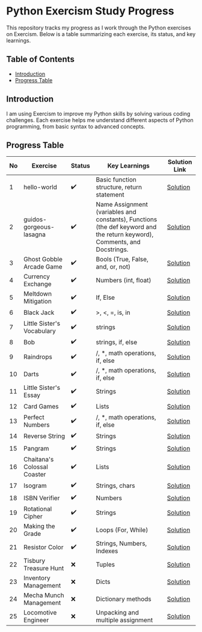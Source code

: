 # Python Exercism Study Progress

This repository tracks my progress as I work through the Python exercises on Exercism. Below is a table summarizing each exercise, its status, and key learnings.

## Table of Contents
- [Introduction](#introduction)
- [Progress Table](#progress-table)

## Introduction

I am using Exercism to improve my Python skills by solving various coding challenges. Each exercise helps me understand different aspects of Python programming, from basic syntax to advanced concepts.

## Progress Table

| No | Exercise      | Status    | Key Learnings                              | Solution Link  |
|----|---------------|-----------|--------------------------------------------|----------------|
| 1  | hello-world|✔️| Basic function structure, return statement | [Solution](https://github.com/andLari/python_exercism/blob/main/solutions/hello-world/hello_world.py) |
| 2  | guidos-gorgeous-lasagna|✔️| Name Assignment (variables and constants), Functions (the def keyword and the return keyword), Comments, and Docstrings. | [Solution](https://github.com/andLari/python_exercism/blob/main/solutions/guidos-gorgeous-lasagna/lasagna.py) |
| 3  |Ghost Gobble Arcade Game|✔️| Bools (True, False, and, or, not)| [Solution](https://github.com/andLari/python_exercism/blob/main/solutions/ghost-gobble-arcade-game/arcade_game.py) |
| 4  |Currency Exchange|✔️| Numbers (int, float)| [Solution](https://github.com/andLari/python_exercism/blob/main/solutions/currency-exchange/exchange.py) |
| 5  |Meltdown Mitigation|✔️| If, Else| [Solution](https://github.com/andLari/python_exercism/blob/main/solutions/meltdown-mitigation/conditionals.py) |
| 6  |Black Jack|✔️| >, <, =, is, in| [Solution](https://github.com/andLari/python_exercism/blob/main/solutions/black-jack/black_jack.py) |
| 7  |Little Sister's Vocabulary|✔️| strings| [Solution](https://github.com/andLari/python_exercism/blob/main/solutions/little-sisters-vocab/strings.py) |
| 8  |Bob|✔️| strings, if, else| [Solution](https://github.com/andLari/python_exercism/blob/main/solutions/bob/bob.py) |
| 9  |Raindrops|✔️| /, *, math operations, if, else| [Solution](https://github.com/andLari/python_exercism/blob/main/solutions/raindrops/raindrops.py) |
| 10  |Darts|✔️| /, *, math operations, if, else| [Solution](https://github.com/andLari/python_exercism/blob/main/solutions/darts/darts.py) |
| 11  |Little Sister's Essay|✔️| Strings| [Solution](https://github.com/andLari/python_exercism/blob/main/solutions/little-sisters-essay/string_methods.py) |
| 12  |Card Games|✔️| Lists| [Solution](https://github.com/andLari/python_exercism/blob/main/solutions/card-games/lists.py) |
| 13  |Perfect Numbers|✔️| /, *, math operations, if, else| [Solution](https://github.com/andLari/python_exercism/blob/main/solutions/perfect-numbers/perfect_numbers.py) |
| 14  |Reverse String|✔️| Strings| [Solution](https://github.com/andLari/python_exercism/blob/main/solutions/reverse-string/reverse_string.py) |
| 15  |Pangram|✔️| Strings| [Solution](https://github.com/andLari/python_exercism/blob/main/solutions/pangram/pangram.py) |
| 16  |Chaitana's Colossal Coaster|✔️| Lists| [Solution](https://github.com/andLari/python_exercism/blob/main/solutions/chaitanas-colossal-coaster/list_methods.py) |
| 17  |Isogram|✔️| Strings, chars| [Solution](https://github.com/andLari/python_exercism/tree/main/solutions/isogram) |
| 18  |ISBN Verifier|✔️| Numbers| [Solution](https://github.com/andLari/python_exercism/blob/main/solutions/isbn-verifier/isbn_verifier.py) |
| 19  |Rotational Cipher|✔️| Strings| [Solution](https://github.com/andLari/python_exercism/blob/main/solutions/rotational-cipher/rotational_cipher.py) |
| 20  |Making the Grade|✔️| Loops (For, While)| [Solution](https://github.com/andLari/python_exercism/tree/main/solutions/making-the-grade) |
| 21  |Resistor Color|✔️| Strings, Numbers, Indexes| [Solution](https://github.com/andLari/python_exercism/blob/main/solutions/resistor-color/resistor_color.py) |
| 22  |Tisbury Treasure Hunt|❌| Tuples| [Solution](https://github.com/andLari/python_exercism/blob/main/solutions/resistor-color/resistor_color.py) |
| 23  |Inventory Management|❌| Dicts| [Solution](https://github.com/andLari/python_exercism/blob/main/solutions/resistor-color/resistor_color.py) |
| 24  |Mecha Munch Management|❌| Dictionary methods| [Solution](https://github.com/andLari/python_exercism/blob/main/solutions/resistor-color/resistor_color.py) |
| 25  |Locomotive Engineer|❌| Unpacking and multiple assignment| [Solution](https://github.com/andLari/python_exercism/blob/main/solutions/resistor-color/resistor_color.py) |
